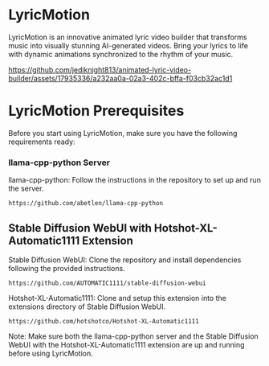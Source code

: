 # LyricMotion

LyricMotion is an innovative animated lyric video builder that transforms music into visually stunning AI-generated videos. 
Bring your lyrics to life with dynamic animations synchronized to the rhythm of your music.


https://github.com/jediknight813/animated-lyric-video-builder/assets/17935336/a232aa0a-02a3-402c-bffa-f03cb32ac1d1

# LyricMotion Prerequisites
Before you start using LyricMotion, make sure you have the following requirements ready:

### llama-cpp-python Server
llama-cpp-python: Follow the instructions in the repository to set up and run the server.
```
https://github.com/abetlen/llama-cpp-python
```

## Stable Diffusion WebUI with Hotshot-XL-Automatic1111 Extension

Stable Diffusion WebUI: Clone the repository and install dependencies following the provided instructions.
```
https://github.com/AUTOMATIC1111/stable-diffusion-webui
```

Hotshot-XL-Automatic1111: Clone and setup this extension into the extensions directory of Stable Diffusion WebUI.
```
https://github.com/hotshotco/Hotshot-XL-Automatic1111
```
Note: Make sure both the llama-cpp-python server and the Stable Diffusion WebUI with the Hotshot-XL-Automatic1111 extension are up and running before using LyricMotion.
